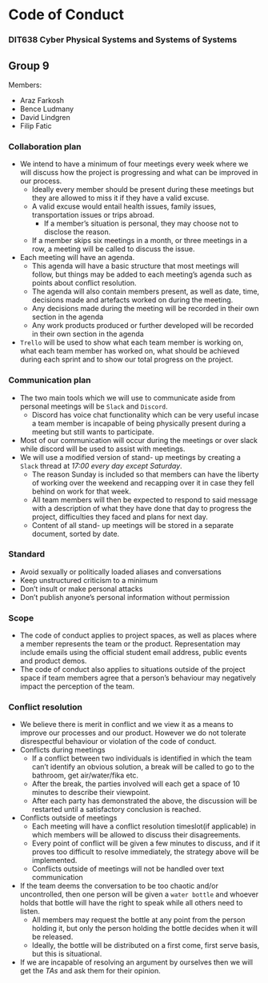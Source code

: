 # Code of Conduct
### DIT638 Cyber Physical Systems and Systems of Systems

## Group 9
Members:
- Araz Farkosh
- Bence Ludmany
- David Lindgren
- Filip Fatic

### Collaboration plan
- We intend to have a minimum of four meetings every week where we will discuss how the project is progressing and what can be improved in our process.
    - Ideally every member should be present during these meetings but they are allowed to miss it if they have a valid excuse.
    - A valid excuse would entail health issues, family issues, transportation issues or trips abroad.
        - If a member’s situation is personal, they may choose not to disclose the reason.
    - If a member skips six meetings in a month, or three meetings in a row, a meeting will be called to discuss the issue.
- Each meeting will have an agenda.
    - This agenda will have a basic structure that most meetings will follow, but things may be added to each meeting’s agenda such as points about conflict resolution.
    - The agenda will also contain members present, as well as date, time, decisions made and artefacts worked on during the meeting.
	- Any decisions made during the meeting will be recorded in their own section in the agenda
	- Any work products produced or further developed will be recorded in their own section in the agenda
- `Trello` will be used to show what each team member is working on, what each team member has worked on, what should be achieved during each sprint and to show our total progress on the project. 
### Communication plan
- The two main tools which we will use to communicate aside from personal meetings will be `Slack` and `Discord`.
    - Discord has voice chat functionality which can be very useful incase a team member is incapable of being physically present during a meeting but still wants to participate. 
- Most of our communication will occur during the meetings or over slack while discord will be used to assist with meetings.  
- We will use a modified version of stand- up meetings by creating a `Slack` thread at *17:00 every day except Saturday*.
	- The reason Sunday is included so that members can have the liberty of working over the weekend and recapping over it in case they fell behind on work for that week.
    - All team members will then be expected to respond to said message with a description of what they have done that day to progress the project, difficulties they faced and plans for next day.
    - Content of all stand- up meetings will be stored in a separate document, sorted by date.
### Standard
- Avoid sexually or politically loaded aliases and conversations
- Keep unstructured criticism to a minimum
- Don’t insult or make personal attacks
- Don’t publish anyone’s personal information without permission
### Scope
- The code of conduct applies to project spaces, as well as places where a member represents the team or the product. Representation may include emails using the official student email address, public events and product demos.
- The code of conduct also applies to situations outside of the project space if team members agree that a person’s behaviour may negatively impact the perception of the team.
### Conflict resolution
- We believe there is merit in conflict and we view it as a means to improve our processes and our product. However we do not tolerate disrespectful behaviour or violation of the code of conduct.
- Conflicts during meetings
    - If a conflict between two individuals is identified in which the team can’t identify an obvious solution, a break will be called to go to the bathroom, get air/water/fika etc.
    - After the break, the parties involved will each get a space of 10 minutes to describe their viewpoint.
    - After each party has demonstrated the above, the discussion will be restarted until a satisfactory conclusion is reached.
- Conflicts outside of meetings
    - Each meeting will have a conflict resolution timeslot(if applicable) in which members will be allowed to discuss their disagreements.
    - Every point of conflict will be given a few minutes to discuss, and if it proves too difficult to resolve immediately, the strategy above will be implemented.
    - Conflicts outside of meetings will not be handled over text communication
- If the team deems the conversation to be too chaotic and/or uncontrolled, then one person will be given a `water bottle` and whoever holds that bottle will have the right to speak while all others need to listen.
    - All members may request the bottle at any point from the person holding it, but only the person holding the bottle decides when it will be released.
    - Ideally, the bottle will be distributed on a first come, first serve basis, but this is situational.
- If we are incapable of resolving an argument by ourselves then we will get the *TAs* and ask them for their opinion.